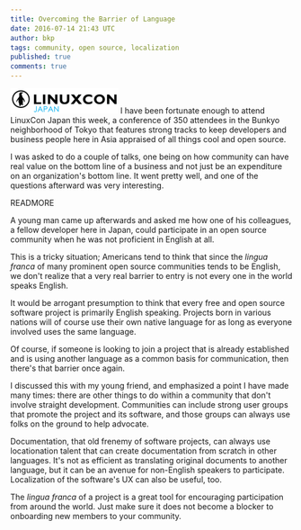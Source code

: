 ```yaml
---
title: Overcoming the Barrier of Language
date: 2016-07-14 21:43 UTC
author: bkp
tags: community, open source, localization
published: true
comments: true
---
```

![Summit logo](/images/blog/bkp/logo_lcjp.png) I have been fortunate enough to attend LinuxCon Japan this week, a conference of 350 attendees in the Bunkyo neighborhood of Tokyo that features strong tracks to keep developers and business people here in Asia appraised of all things cool and open source.

I was asked to do a couple of talks, one being on how community can have real value on the bottom line of a business and not just be an expenditure on an organization's bottom line. It went pretty well, and one of the questions afterward was very interesting.

READMORE

A young man came up afterwards and asked me how one of his colleagues, a fellow developer here in Japan, could participate in an open source community when he was not proficient in English at all.

This is a tricky situation; Americans tend to think that since the *lingua franca* of many prominent open source communities tends to be English, we don't realize that a very real barrier to entry is not every one in the world speaks English.

It would be arrogant presumption to think that every free and open source software project is primarily English speaking. Projects born in various nations will of course use their own native language for as long as everyone involved uses the same language.

Of course, if someone is looking to join a project that is already established and is using another language as a common basis for communication, then there's that barrier once again.

I discussed this with my young friend, and emphasized a point I have made many times: there are other things to do within a community that don't involve straight development. Communities can include strong user groups that promote the project and its software, and those groups can always use folks on the ground to help advocate.

Documentation, that old frenemy of software projects, can always use locationation talent that can create documentation from scratch in other languages. It's not as efficient as translating original documents to another language, but it can be an avenue for non-English speakers to participate. Localization of the software's UX can also be useful, too.

The *lingua franca* of a project is a great tool for encouraging participation from around the world. Just make sure it does not become a blocker to onboarding new members to your community.
